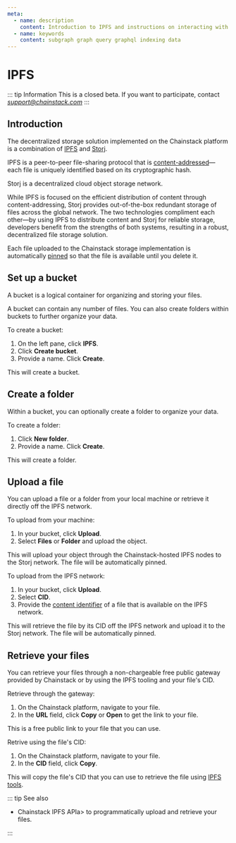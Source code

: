 ```yaml
---
meta:
  - name: description
    content: Introduction to IPFS and instructions on interacting with your data on the Chainstack platform.
  - name: keywords
    content: subgraph graph query graphql indexing data
---
```


# IPFS

::: tip Information
This is a closed beta. If you want to participate, contact *support@chainstack.com*
:::

## Introduction

The decentralized storage solution implemented on the Chainstack platform is a combination of [IPFS](https://ipfs.tech/) and [Storj](https://www.storj.io/).

IPFS is a peer-to-peer file-sharing protocol that is [content-addressed](https://docs.ipfs.tech/concepts/content-addressing/)—each file is uniquely identified based on its cryptographic hash.

Storj is a decentralized cloud object storage network.

While IPFS is focused on the efficient distribution of content through content-addressing, Storj provides out-of-the-box redundant storage of files across the global network. The two technologies compliment each other—by using IPFS to distribute content and Storj for reliable storage, developers benefit from the strengths of both systems, resulting in a robust, decentralized file storage solution.

Each file uploaded to the Chainstack storage implementation is automatically [pinned](https://docs.ipfs.tech/concepts/glossary/#pinning) so that the file is available until you delete it.

## Set up a bucket

A bucket is a logical container for organizing and storing your files.

A bucket can contain any number of files. You can also create folders within buckets to further organize your data.

To create a bucket:

1. On the left pane, click **IPFS**.
1. Click **Create bucket**.
1. Provide a name. Click **Create**.

This will create a bucket.

## Create a folder

Within a bucket, you can optionally create a folder to organize your data.

To create a folder:

1. Click **New folder**.
1. Provide a name. Click **Create**.

This will create a folder.

## Upload a file

You can upload a file or a folder from your local machine or retrieve it directly off the IPFS network.

To upload from your machine:

1. In your bucket, click **Upload**.
1. Select **Files** or **Folder** and upload the object.

This will upload your object through the Chainstack-hosted IPFS nodes to the Storj network. The file will be automatically pinned.

To upload from the IPFS network:

1. In your bucket, click **Upload**.
1. Select **CID**.
1. Provide the [content identifier](https://docs.ipfs.tech/concepts/glossary/#cid) of a file that is available on the IPFS network.

This will retrieve the file by its CID off the IPFS network and upload it to the Storj network. The file will be automatically pinned.

## Retrieve your files

You can retrieve your files through a non-chargeable free public gateway provided by Chainstack or by using the IPFS tooling and your file's CID.

Retrieve through the gateway:

1. On the Chainstack platform, navigate to your file.
1. In the **URL** field, click **Copy** or **Open** to get the link to your file.

This is a free public link to your file that you can use.

Retrive using the file's CID:

1. On the Chainstack platform, navigate to your file.
1. In the **CID** field, click **Copy**.

This will copy the file's CID that you can use to retrieve the file using [IPFS tools](https://awesome.ipfs.tech/tools/).

::: tip See also

* <a :href="$themeConfig.apiDocsURL" target="_blank">Chainstack IPFS API</a>a> to programmatically upload and retrieve your files.

:::
